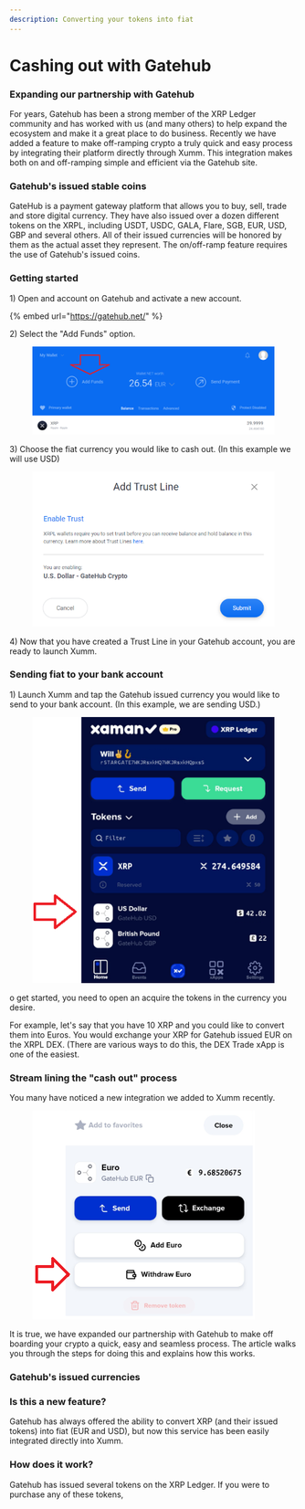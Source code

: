 ```yaml
---
description: Converting your tokens into fiat
---
```


# Cashing out with Gatehub

### Expanding our partnership with Gatehub

For years, Gatehub has been a strong member of the XRP Ledger community and has worked with us (and many others) to help expand the ecosystem and make it a great place to do business. Recently we have added a feature to make off-ramping crypto a truly quick and easy process by integrating their platform directly through Xumm. This integration makes both on and off-ramping simple and efficient via the Gatehub site.

### Gatehub's issued stable coins

GateHub is a payment gateway platform that allows you to buy, sell, trade and store digital currency. They have also issued over a dozen different tokens on the XRPL, including USDT, USDC, GALA, Flare, SGB, EUR, USD, GBP and several others. All of their issued currencies will be honored by them as the actual asset they represent.  The on/off-ramp feature requires the use of Gatehub's issued coins.

### Getting started

1\) Open and account on Gatehub and activate a new account.  &#x20;

{% embed url="https://gatehub.net/" %}

2\) Select the "Add Funds" option.

<figure><img src="../.gitbook/assets/image (1) (1).png" alt=""><figcaption></figcaption></figure>

3\) Choose the fiat currency you would like to cash out. (In this example we will use USD)

<figure><img src="../.gitbook/assets/image (1) (1) (1).png" alt=""><figcaption></figcaption></figure>

4\) Now that you have created a Trust Line in your Gatehub account, you are ready to launch Xumm.

### Sending fiat to your bank account

1\) Launch Xumm and tap the Gatehub issued currency you would like to send to your bank account. (In this example, we are sending USD.)

<figure><img src="../.gitbook/assets/image (1).png" alt=""><figcaption></figcaption></figure>

o get started, you need to open an acquire the tokens in the currency you desire.&#x20;

For example, let's say that you have 10 XRP and you could like to convert them into Euros. You would exchange your XRP for Gatehub issued EUR on the XRPL DEX. (There are various ways to do this, the DEX Trade xApp is one of the easiest.









### Stream lining the "cash out" process

You many have noticed a new integration we added to Xumm recently.

<figure><img src="../.gitbook/assets/image (19).png" alt=""><figcaption></figcaption></figure>

It is true, we have expanded our partnership with Gatehub to make off boarding your crypto a quick, easy and seamless process. The article walks you through the steps for doing this and explains how this works.

### Gatehub's issued currencies



### Is this a new feature?

Gatehub has always offered the ability to convert XRP (and their issued tokens) into fiat (EUR and USD), but now this service has been easily integrated directly into Xumm.&#x20;



### How does it work?

Gatehub has issued several tokens on the XRP Ledger. If you were to purchase any of these tokens,&#x20;

